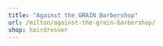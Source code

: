 ```yaml
---
title: "Against the GRAIN Barbershop"
url: /milton/against-the-grain-barbershop/
shop: hairdresser
---
```

